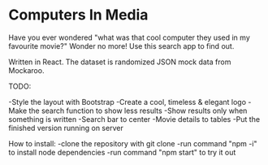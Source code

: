 # Computers In Media

Have you ever wondered "what was that cool computer they used in my favourite movie?" Wonder no more! Use this search app to find out.

Written in React. The dataset is randomized JSON mock data from Mockaroo.

TODO:

-Style the layout with Bootstrap
-Create a cool, timeless & elegant logo
-Make the search function to show less results
-Show results only when something is written
-Search bar to center
-Movie details to tables
-Put the finished version running on server

How to install:
-clone the repository with git clone
-run command "npm -i" to install node dependencies
-run command "npm start" to try it out

